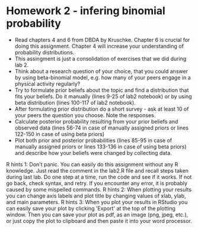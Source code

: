 # Homework 2 - infering binomial probability

- Read chapters 4 and 6 from DBDA by Kruschke. Chapter 6 is crucial for doing this assignment. Chapter 4 will increase your understanding of probability distributions.
- This assingment is just a consolidation of exercises that we did during lab 2. 
- Think about a research question of your choice, that you could answer by using beta-binomial model, e.g. how many of your peers engage in a physical activity regularly?
- Try to formulate prior beliefs about the topic and find a distribution that fits your beliefs. Do it manually (lines 9-25 of lab2 notebook) or by using beta distribution (lines 100-117 of lab2 notebook).
- After formulating prior distribution do a short survey - ask at least 10 of your peers the question you choose. Note the responses.
- Calculate posterior probability resulting from your prior beliefs and observed data (lines 56-74 in case of manually assigned priors or lines 122-150 in case of using beta priors)
- Plot both prior and posterior probabilities (lines 85-95 in case of manually assigned priors or lines 133-136 in case of using beta priors) and describe how your beliefs were changed by collecting data.

R hints 1: Don't panic. You can easily do this assignment without any R knowledge. Just read the comment in the lab2.R file and recall steps taken during last lab. Do one step at a time, run the code and see if it works. If not go back, check syntax, and retry. If you encounter any error, it is probably caused by some mispelled commands.
R hints 2: When plotting your results you can change axis labels and plot title by changing values of xlab, ylab, and main parameters.
R hints 3: When you plot your results in RStudio you can easily save your plot by clicking 'Export' at the top of the plotting window. Then
you can save your plot as pdf, as an image (png, jpeg, etc.), or just copy the plot to clipboard and then paste it into your word processor.
